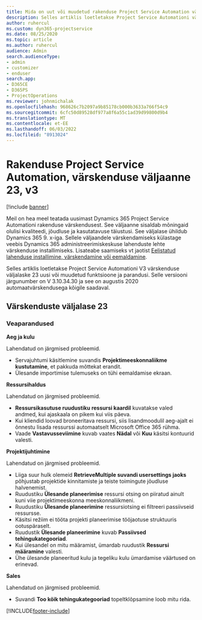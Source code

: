 ```yaml
---
title: Mida on uut või muudetud rakenduse Project Service Automation värskenduse väljaandes 23, V3
description: Selles artiklis loetletakse Project Service Automationi värskenduse väljalaske 23, V3 saadaolevaid funktsioone ja parandusi.
author: ruhercul
ms.custom: dyn365-projectservice
ms.date: 08/25/2020
ms.topic: article
ms.author: ruhercul
audience: Admin
search.audienceType:
- admin
- customizer
- enduser
search.app:
- D365CE
- D365PS
- ProjectOperations
ms.reviewer: johnmichalak
ms.openlocfilehash: 968626c7b2097a9b85178cb000b3633a766f54c9
ms.sourcegitcommit: 6cfc50d89528df977a8f6a55c1ad39d99800d9b4
ms.translationtype: MT
ms.contentlocale: et-EE
ms.lasthandoff: 06/03/2022
ms.locfileid: "8913024"
---
```

# <a name="project-service-automation-update-release-23-v3"></a>Rakenduse Project Service Automation, värskenduse väljaanne 23, v3

[!include [banner](../includes/psa-now-project-operations.md)]

Meil on hea meel teatada uusimast Dynamics 365 Project Service Automationi rakenduse värskendusest. See väljaanne sisaldab mõningaid olulisi kvaliteedi, jõudluse ja kasutatavuse täiustusi. See väljalase ühildub Dynamics 365 9. x-iga. Sellele väljaandele värskendamiseks külastage veebis Dynamics 365 administreerimiskeskuse lahenduste lehte värskenduse installimiseks. Lisateabe saamiseks vt jaotist [Eelistatud lahenduse installimine, värskendamine või eemaldamine](/power-platform/admin/install-remove-preferred-solution).

Selles artiklis loetletakse Project Service Automationi V3 värskenduse väljalaske 23 uusi või muudetud funktsioone ja parandusi. Selle versiooni järgunumber on V 3.10.34.30 ja see on augustis 2020 automaatvärskendusega kõigile saadaval.

## <a name="update-release-23"></a>Värskenduste väljalase 23

### <a name="bug-fixes"></a>Veaparandused

**Aeg ja kulu**

Lahendatud on järgmised probleemid.
- Servajuhtumi käsitlemine suvandis **Projektimeeskonnaliikme kustutamine**, et pakkuda mõttekat erandit.
- Ülesande importimise tulemuseks on tühi eemaldamise ekraan.

**Ressursihaldus**

Lahendatud on järgmised probleemid.

- **Ressursikasutuse ruudustiku ressursi kaardil** kuvatakse valed andmed, kui ajaskaala on pikem kui viis päeva.
- Kui kliendid loovad broneeritava ressursi, siis lisandmoodulil aeg-ajalt ei õnnestu lisada ressurssi automaatselt Microsoft Office 365 rühma.
- Vaade **Vastavusseviimine** kuvab vaates **Nädal** või **Kuu** käsitsi kontuurid valesti.

**Projektijuhtimine**

Lahendatud on järgmised probleemid.

- Liiga suur hulk olemeid **RetrieveMultiple suvandi usersettings jaoks** põhjustab projektide kinnitamiste ja teiste toimingute jõudluse halvenemist.
- Ruudustiku **Ülesande planeerimise** ressursi otsing on piiratud ainult kuni viie projektimeeskonna meeskonnaliikmeni. 
- Ruudustiku **Ülesande planeerimine** ressursiotsing ei filtreeri passiivseid ressursse.
- Käsitsi režiim ei tööta projekti planeerimise tööjaotuse struktuuris ootuspäraselt.
- Ruudustik **Ülesande planeerimine** kuvab **Passiivsed tehingukategooriad**.
- Kui ülesandel on mitu määramist, ümardab ruudustik **Ressursi määramine** valesti.
- Ühe ülesande planeeritud kulu ja tegeliku kulu ümardamise väärtused on erinevad.

**Sales**

Lahendatud on järgmised probleemid.

- Suvandi **Too kõik tehingukategooriad** topeltklõpsamine loob mitu rida.


[!INCLUDE[footer-include](../includes/footer-banner.md)]
